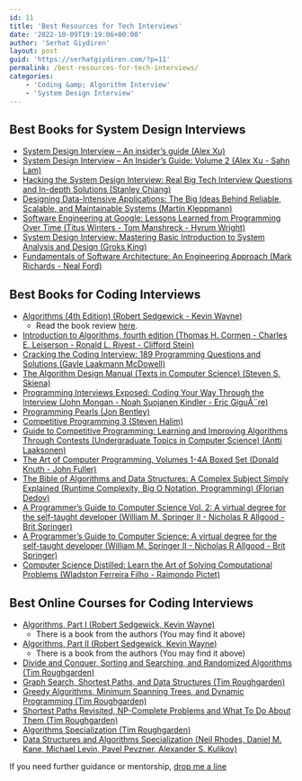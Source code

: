 ```yaml
---
id: 11
title: 'Best Resources for Tech Interviews'
date: '2022-10-09T19:19:06+00:00'
author: 'Serhat Giydiren'
layout: post
guid: 'https://serhatgiydiren.com/?p=11'
permalink: /best-resources-for-tech-interviews/
categories:
    - 'Coding &amp; Algorithm Interview'
    - 'System Design Interview'
---
```


## Best Books for System Design Interviews

- [System Design Interview – An insider’s guide (Alex Xu)](/B08CMF2CQF/)
- [System Design Interview – An Insider’s Guide: Volume 2 (Alex Xu - Sahn Lam)](/1736049119/)
- [Hacking the System Design Interview: Real Big Tech Interview Questions and In-depth Solutions (Stanley Chiang)](/B0B7QHRK5Q/)
- [Designing Data-Intensive Applications: The Big Ideas Behind Reliable, Scalable, and Maintainable Systems (Martin Kleppmann)](/1449373321/)
- [Software Engineering at Google: Lessons Learned from Programming Over Time (Titus Winters - Tom Manshreck - Hyrum Wright)](/1492082791/)
- [System Design Interview: Mastering Basic Introduction to System Analysis and Design (Groks King)](/1915002036/)
- [Fundamentals of Software Architecture: An Engineering Approach (Mark Richards - Neal Ford)](/1492043451/)

## Best Books for Coding Interviews

- [Algorithms (4th Edition) (Robert Sedgewick - Kevin Wayne)](/032157351X/)
    - Read the book review [here](/book-review-algorithms-robert-sedgewick-kevin-wayne/).
- [Introduction to Algorithms, fourth edition (Thomas H. Cormen - Charles E. Leiserson - Ronald L. Rivest - Clifford Stein)](/026204630X/)
- [Cracking the Coding Interview: 189 Programming Questions and Solutions (Gayle Laakmann McDowell)](/0984782850/)
- [The Algorithm Design Manual (Texts in Computer Science) (Steven S. Skiena)](/3030542556/)
- [Programming Interviews Exposed: Coding Your Way Through the Interview (John Mongan - Noah Suojanen Kindler - Eric GiguÃ¨re)](/111941847X/)
- [Programming Pearls (Jon Bentley)](/0201657880/)
- [Competitive Programming 3 (Steven Halim)](/B00FG8MNN8/)
- [Guide to Competitive Programming: Learning and Improving Algorithms Through Contests (Undergraduate Topics in Computer Science) (Antti Laaksonen)](/3030393569/)
- [The Art of Computer Programming, Volumes 1-4A Boxed Set (Donald Knuth - John Fuller)](/0321751043/)
- [The Bible of Algorithms and Data Structures: A Complex Subject Simply Explained (Runtime Complexity, Big O Notation, Programming) (Florian Dedov)](/B08GDKGFB5/)
- [A Programmer’s Guide to Computer Science Vol. 2: A virtual degree for the self-taught developer (William M. Springer II - Nicholas R Allgood - Brit Springer)](/1951204042/)
- [A Programmer’s Guide to Computer Science: A virtual degree for the self-taught developer (William M. Springer II - Nicholas R Allgood - Brit Springer)](/195120400X/)
- [Computer Science Distilled: Learn the Art of Solving Computational Problems (Wladston Ferreira Filho - Raimondo Pictet)](/0997316020/)

## Best Online Courses for Coding Interviews

- [Algorithms, Part I (Robert Sedgewick, Kevin Wayne)](/YgaNNe/)
    - There is a book from the authors (You may find it above)
- [Algorithms, Part II (Robert Sedgewick, Kevin Wayne)](/LPN22V/)
    - There is a book from the authors (You may find it above)
- [Divide and Conquer, Sorting and Searching, and Randomized Algorithms (Tim Roughgarden)](/DVN335/)
- [Graph Search, Shortest Paths, and Data Structures (Tim Roughgarden)](/9WYEE4/)
- [Greedy Algorithms, Minimum Spanning Trees, and Dynamic Programming (Tim Roughgarden)](/jWLmmM/)
- [Shortest Paths Revisited, NP-Complete Problems and What To Do About Them (Tim Roughgarden)](/P0DbVj/)
- [Algorithms Specialization (Tim Roughgarden)](/x9GZ5y/)
- [Data Structures and Algorithms Specialization (Neil Rhodes, Daniel M. Kane, Michael Levin, Pavel Pevzner, Alexander S. Kulikov)](/qnjyxg/)

If you need further guidance or mentorship, [drop me a line](mailto:serhatgiydiren@gmail.com)